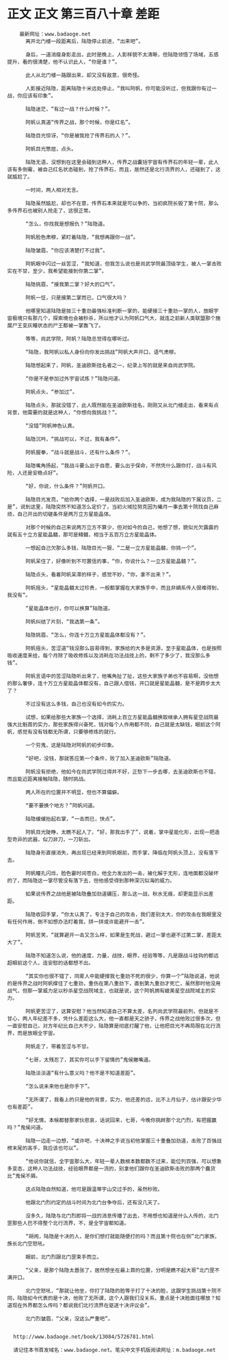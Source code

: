 # 正文 正文 第三百八十章 差距
        最新网址：www.badaoge.net
          离开北门楼一段距离后，陆隐停止前进，“出来吧”。
      
          身后，一道消瘦身影走出，此时是晚上，人影样貌不太清晰，但陆隐领悟了场域，五感提升，看的很清楚，他不认识此人，“你是谁？”。
      
          此人从北门楼一路跟出来，却又没有敌意，很奇怪。
      
          人影接近陆隐，距离陆隐十米远处停止，“我叫阿帆，你可能没听过，但我跟你有过一战，你应该有印象”。
      
          陆隐迷茫，“有过一战？什么时候？”。
      
          阿帆认真道“传界之战，那个时候，你是红名”。
      
          陆隐目光惊讶，“你是被我抢了传界石的人？”。
      
          阿帆目光憋屈，点头。
      
          陆隐无语，没想到在这里会碰到这种人，传界之战囊括宇宙有传界石的年轻一辈，此人该有多倒霉，被自己红名状态碰到，抢了传界石，而且，居然还是北行流界的人，还碰到了，这就尴尬了。
      
          一时间，两人相对无言。
      
          陆隐虽然尴尬，却也不在意，传界石本来就是可以争的，当初疯院长毁了第十院，那么多传界石也被别人抢走了，这很正常。
      
          “怎么，你找我是想报仇？”陆隐道。
      
          阿帆脸色肃穆，紧盯着陆隐，“我想再跟你一战”。
      
          陆隐皱眉，“你应该清楚打不过我”。
      
          阿帆眼中闪过一丝苦涩，“我知道，但我怎么说也是尚武学院最顶级学生，被人一掌击败实在不甘，至少，我希望能接到你第二掌”。
      
          陆隐挑眉，“接我第二掌？好大的口气”。
      
          阿帆一怔，只是接第二掌而已，口气很大吗？
      
          他哪里知道陆隐是按三十重劲最强标准判断一掌的，能硬接三十重劲一掌的人，放眼宇宙极境只有那几个，探索境也会被秒杀，所以他才认为阿帆口气大，就连之前新人类联盟那个施展尸王变灰瞳状态的尸王都被一掌轰飞了。
      
          等等，尚武学院，阿帆？陆隐总觉得在哪听过。
      
          “陆隐，我阿帆以私人身份向你发出挑战”阿帆大声开口，语气肃穆。
      
          陆隐想起来了，阿帆，圣迪欧斯挂名者之一，纪录上写的就是来自尚武学院。
      
          “你是不是参加过外宇宙试炼？”陆隐问道。
      
          阿帆点头，“参加过”。
      
          陆隐点头，那就没错了，此人既然能在圣迪欧斯挂名，刚刚又从北门楼走出，看来有点背景，他需要的就是这种人，“你想向我挑战？”。
      
          “没错”阿帆神色认真。
      
          陆隐沉吟，“挑战可以，不过，我有条件”。
      
          阿帆握拳，“战斗就是战斗，还有什么条件？”。
      
          陆隐嘴角扬起，“我战斗要么出于自愿，要么出于保命，不然凭什么跟你打，战斗有风险，人还是安稳点好”。
      
          “好，你说，什么条件？”阿帆开口。
      
          陆隐目光发亮，“给你两个选择，一是战败后加入圣迪欧斯，成为我陆隐的下属议员，二是”，说到这里，陆隐突然不知道怎么定价了，当初火域拉努克因为曦月一事去第十院找自己麻烦，自己开出的切磋条件是两万立方星能晶体。
      
          对那个时候的自己来说两万立方不算少，但对如今的自己，他想了想，貌似光欠露露的就有五十立方星能晶髓，那可是精髓，相当于五百万立方星能晶体。
      
          一想起自己欠那么多钱，陆隐目光一狠，“二是一立方星能晶髓，你挑一个”。
      
          阿帆呆住了，好像听到不可置信的事，“你，你说什么？一立方星能晶髓？”。
      
          陆隐点头，看着阿帆呆滞的样子，感觉不妙，“你，拿不出来？”。
      
          阿帆摇头，“星能晶髓太过珍贵，一般都掌握在大家族手中，而且非嫡系传人很难得到，我没有”。
      
          “星能晶体也行，你可以换算”陆隐道。
      
          阿帆纠结了片刻，“我选第一条”。
      
          陆隐挑眉，“怎么，你连十万立方星能晶体都没有？”。
      
          阿帆摇头，苦涩道“钱没那么容易得到，家族给的大多是资源，至于星能晶体，也是按照吸收速度来给，每个月除了吸收修炼以及消耗在功法战技上的，剩不了多少了，我没那么多钱”。
      
          阿帆言语中的苦涩陆隐听出来了，他嘴角扯了扯，这些大家族子弟也不容易啊，没他想的那么奢侈，连十万立方星能晶体都没有，自己跟人借钱，开口就是星能晶髓，是不是跨步太大了？
      
          不过没有这么多钱，自己也没有如今的实力。
      
          试想，如果给那些大家族一个选择，消耗上百立方星能晶髓换取继承人拥有星空战院最强大比魁首的实力，那些家族得兴奋死，钱对每个人作用都不同，自己就是太缺钱，眼前这个阿帆，感觉有没有钱都无所谓，只要够修炼的就行。
      
          一个穷鬼，这是陆隐对阿帆的初步印象。
      
          “好吧，没钱，那就答应第一个条件，败了加入圣迪欧斯”陆隐道。
      
          阿帆没有拒绝，他如今在尚武学院过得并不好，正愁下一步去哪，去圣迪欧斯也不错，而且能近距离接触陆隐，随时挑战。
      
          两人所在的位置并不明显，但也不算偏僻。
      
          “要不要换个地方？”阿帆问道。
      
          陆隐缓缓抬起右掌，“一击而已，快点”。
      
          阿帆目光陡睁，太瞧不起人了，“好，那我出手了”，说着，掌中星能化形，出现一把造型奇异的武器，似刀非刀，一刀斩出。
      
          陆隐身形直接消失，再出现已经来到阿帆眼前，而手掌，降临在阿帆头顶上，没有落下去。
      
          阿帆瞳孔闪烁，脸色霎时间苍白，他全力发出的一击，被化解于无形，连地面都没破坏的了，而陆隐这一掌尽管没有落下去，但他感受得到那种深沉似海的威力。
      
          如果说传界之战他是被陆隐叠加劲道碾压，那么这一战，秋水无痕，却更能显示出差距。
      
          陆隐收回手掌，“你太认真了，专注于自己的攻击，我们差别太大，你的攻击在我眼里没有任何作用，倒不如想办法盯着我，拼一拼或许能避开一击”。
      
          阿帆苦笑，“就算避开一击又怎么样，如果是生死战，避过一掌也避不过第二掌，差距太大了”。
      
          陆隐不知道怎么说，他的速度，力量，战技，眼界，经验等等，凡是跟战斗挂钩的都远超眼前这个人，连安慰的话都想不出。
      
          “其实你也很不错了，同辈人中能硬撑我七重劲不死的很少，你算一个”陆隐说道，他说的是传界之战时阿帆撑住了七重劲，重伤在第八重劲下，直到第九重劲才死亡，虽然那时他没用战气，但那一掌威力足以秒杀星空战院域主，也就是说，这个阿帆拥有媲美星空战院域主的实力。
      
          阿帆更苦涩了，这算安慰？他当然知道自己不算太差，名列尚武学院最前列，但就是不甘心，两人年纪差不多，凭什么差距这么大，他一直都是天之骄子，传界之战他败过很多次，但一直安慰自己，对方年纪比自己大不少，陆隐算是彻底打醒了他，让他把目光不再局限在北行流界，而是放眼全宇宙。
      
          阿帆走了，带着苦涩与不甘。
      
          “七哥，太残忍了，其实你可以手下留情的”鬼侯撇嘴道。
      
          陆隐淡淡道“有什么意义吗？他不是不知道差距”。
      
          “怎么说未来他也是你手下”。
      
          “无所谓了，我看上的只是他的背景，实力，他还差的远，比不上月仙子，估计跟安少华也有差距”。
      
          “好无情，本候都替那家伙悲哀，话说回来，七哥，今晚你挑衅那个北门烈，有把握赢吗？”鬼侯问道。
      
          陆隐一边走一边想，“或许吧，十决神之手说当初他掌握三十重叠加劲道，击败了百强战榜末尾的高手，我应该也可以”。
      
          “他说你就信，全宇宙那么大，年轻一辈人数根本数都数不过来，能位列百强，可以想象多变态，这种人功法战技，经验眼界都是一流的，别拿他们跟你在圣迪欧斯击败的那两个蠢货比”鬼侯不屑。
      
          这点陆隐自然知道，他可是跟温蒂宇山交过手的，虽然秒败。
      
          他跟北门烈约定的战斗时间为北门台争夺后，还有没几天了。
      
          没多久，陆隐与北门烈即将一战的消息传播了出去，不用想也知道是什么人传的，北门罡那些人巴不得整个北行流界，不，是全宇宙都知道。
      
          “胡闹，陆隐是十决的人，是你们想打就能随便打的吗？而且第十院也在侧”北门家族，族长北门空怒吼。
      
          眼前，北门烈跟北门罡束手而立。
      
          “父亲，是那个陆隐太嚣张了，居然想坐在最上首的位置，分明是瞧不起大哥”北门罡不满开口。
      
          北门空怒吼，“那就让他坐，你打了陆隐的脸等于打了十决的脸，这跟学生挑战第十院不同，陆隐如今代表的是十决，他败了无所谓，这个人跟我们没关系，重点是十决脸面往哪放？知道现在外界都怎么传吗？都说我们北行流界在驱逐十决评议会”。
      
          北门烈皱眉，“父亲，没这么严重吧”。
      
      
      http://www.badaoge.net/book/13084/5726781.html
      
      请记住本书首发域名：www.badaoge.net。笔尖中文手机版阅读网址：m.badaoge.net